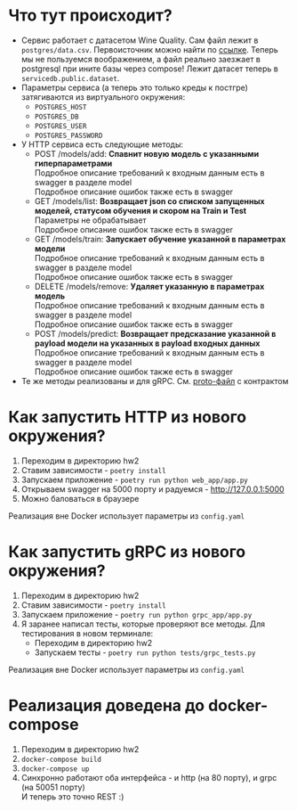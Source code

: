 # Что тут происходит?

* Сервис работает с датасетом Wine Quality. Сам файл лежит в `postgres/data.csv`. Первоисточник можно найти по [ссылке](https://archive.ics.uci.edu/ml/datasets/wine+Quality). Теперь мы не пользуемся воображением, а файл реально заезжает в postgresql при ините базы через compose! Лежит датасет теперь в `servicedb.public.dataset`.
* Параметры сервиса (а теперь это только креды к постгре) затягиваются из виртуального окружения:
  * `POSTGRES_HOST`
  * `POSTGRES_DB`
  * `POSTGRES_USER`
  * `POSTGRES_PASSWORD`
* У HTTP сервиса есть следующие методы:
  * POST /models/add:
    **Спавнит новую модель с указанными гиперпараметрами**<br>
    Подробное описание требований к входным данным есть в swagger в разделе model<br>
    Подробное описание ошибок также есть в swagger<br>
  * GET /models/list:
    **Возвращает json со списком запущенных моделей, статусом обучения и скором на Train и Test**<br>
    Параметры не обрабатывает<br>
    Подробное описание ошибок также есть в swagger<br>
  * GET /models/train:
    **Запускает обучение указанной в параметрах модели**<br>
    Подробное описание требований к входным данным есть в swagger в разделе model<br>
    Подробное описание ошибок также есть в swagger<br>
  * DELETE /models/remove:
    **Удаляет указанную в параметрах модель**<br>
    Подробное описание требований к входным данным есть в swagger в разделе model<br>
    Подробное описание ошибок также есть в swagger<br>
  * POST /models/predict:
    **Возвращает предсказание указанной в payload модели на указанных в payload входных данных**<br>
    Подробное описание требований к входным данным есть в swagger в разделе model<br>
    Подробное описание ошибок также есть в swagger<br>
* Те же методы реализованы и для gRPC. См. [proto-файл](https://github.com/mgcrp/hse_mlops_2022/blob/master/hw2/web_app/grpc/grpc.proto) с контрактом

# Как запустить HTTP из нового окружения?

1) Переходим в директорию hw2
2) Ставим зависимости - `poetry install`
3) Запускаем приложение - `poetry run python web_app/app.py`
4) Открываем swagger на 5000 порту и радуемся - http://127.0.0.1:5000
5) Можно баловаться в браузере

Реализация вне Docker использует параметры из `config.yaml`

# Как запустить gRPC из нового окружения?

1) Переходим в директорию hw2
2) Ставим зависимости - `poetry install`
3) Запускаем приложение - `poetry run python grpc_app/app.py`
4) Я заранее написал тесты, которые проверяют все методы. Для тестирования в новом терминале:
    * Переходим в директорию hw2
    * Запускаем тесты - `poetry run python tests/grpc_tests.py`

Реализация вне Docker использует параметры из `config.yaml`

# Реализация доведена до docker-compose
1) Переходим в директорию hw2
2) `docker-compose build`
3) `docker-compose up`
4) Синхронно работают оба интерфейса - и http (на 80 порту), и grpc (на 50051 порту)<br>
И теперь это точно REST :)
